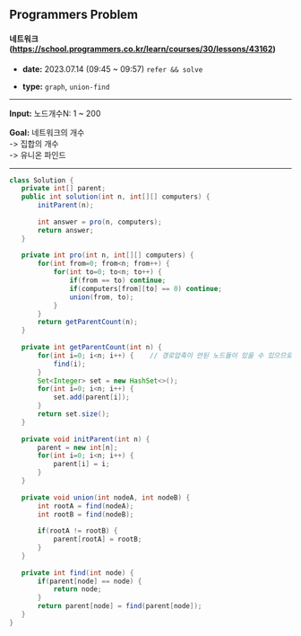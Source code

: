 ## Programmers Problem

#### 네트워크 (https://school.programmers.co.kr/learn/courses/30/lessons/43162)

- **date:** 2023.07.14 (09:45 ~ 09:57) `refer && solve`

- **type:** `graph`, `union-find`

---

**Input:** 노드개수N: 1 ~ 200

**Goal:** 네트워크의 개수  
-> 집합의 개수  
-> 유니온 파인드


---

 ```java
class Solution {
    private int[] parent;
    public int solution(int n, int[][] computers) {
        initParent(n);
        
        int answer = pro(n, computers);
        return answer;
    }
    
    private int pro(int n, int[][] computers) {
        for(int from=0; from<n; from++) {
            for(int to=0; to<n; to++) {
                if(from == to) continue;
                if(computers[from][to] == 0) continue;
                union(from, to);
            }
        }
        return getParentCount(n);
    }
    
    private int getParentCount(int n) {
        for(int i=0; i<n; i++) {    // 경로압축이 안된 노드들이 있을 수 있으므로, 한 번 돌려줘야 함
            find(i);
        }
        Set<Integer> set = new HashSet<>();
        for(int i=0; i<n; i++) {
            set.add(parent[i]);
        }
        return set.size();
    }
    
    private void initParent(int n) {
        parent = new int[n];
        for(int i=0; i<n; i++) {
            parent[i] = i;
        }
    }
    
    private void union(int nodeA, int nodeB) {
        int rootA = find(nodeA);
        int rootB = find(nodeB);
        
        if(rootA != rootB) {
            parent[rootA] = rootB;
        }
    }
    
    private int find(int node) {
        if(parent[node] == node) {
            return node;
        }
        return parent[node] = find(parent[node]);
    }
}
 ```
